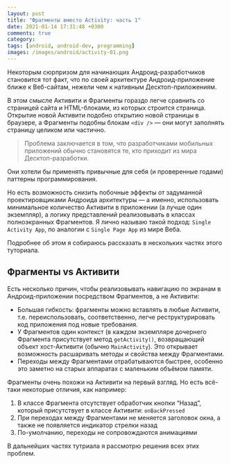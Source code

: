 ```yaml
---
layout: post
title: "Фрагменты вместо Activity: часть 1"
date: 2021-01-14 17:31:48 +0300
comments: true
category:
tags: [android, android-dev, programming]
images: /images/android/activity-01.png
---
```


Некоторым сюрпризом для начинающих Андроид-разработчиков становится тот факт, что по своей архитектуре Андроид-приложение ближе к Веб-сайтам, нежели чем к нативным Десктоп-приложениям.

В этом смысле Активити и Фрагменты гораздо легче сравнить со страницей сайта и HTML-блоками, из которых строится страница. Открытие новой Активити подобно открытию новой страницы в браузере, а Фрагменты подобны блокам `<div />` — они могут заполнять страницу целиком или частично.

> Проблема заключается в том, что разработчиками мобильных приложений обычно становятся те, кто приходит из мира Десктоп-разработки.

Они хотели бы применять привычные для себя (и проверенные годами) паттерны программирования.

Но есть возможность снизить побочные эффекты от задуманной проектировщиками Андроида архитектуры — а именно, использовать минимальное количество Активити в приложении (а лучше один экземпляр), а логику представлений реализовывать в классах полноэкранных Фрагментов. Я лично называю такой подход: `Single Activity App`, по аналогии с `Single Page App` из мире Веба.

Подробнее об этом я собираюсь рассказать в нескольких частях этого туториала.

## Фрагменты vs Активити

Есть несколько причин, чтобы реализовывать навигацию по экранам в Андроид-приложении посредством Фрагментов, а не Активити:

* Большая гибкость: фрагменты можно вставлять в любые Активити, т.е. переиспользовать, соответственно, легче реструктурировать код приложения под новые требования.
* У Фрагментов один контекст (в каждом экземпляре дочернего Фрагмента присутствует метод `getActivity()`, возвращающий объект хост-Активити (обычно `MainActivity`). Это открывает возможность расшаривать методы и свойства между Фрагментами.
* Переходы между Фрагментами отрабатываются быстрее, особенно это заметно на старых аппаратах с маленьким объёмом памяти.

Фрагменты очень похожи на Активити на первый взгляд. Но есть всё-таки некоторые отличия, как например:

1. В классе Фрагмента отсутствует обработчик кнопки “Назад”, который присутствует в классе Активити: `onBackPressed`
2. При переходах между Фрагментами не меняется заголовок окна, а также не появляется индикатор стрелки назад
3. По-умолчанию, переходы не сопровождаются анимациями

В дальнейших частях тутриала я рассмотрю решения всех этих проблем.